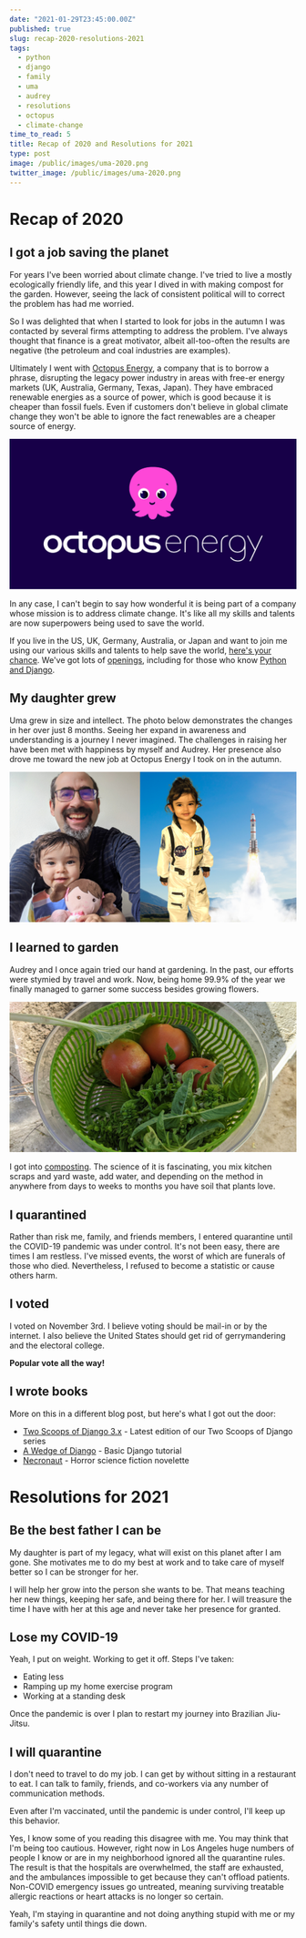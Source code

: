 ```yaml
---
date: "2021-01-29T23:45:00.00Z"
published: true
slug: recap-2020-resolutions-2021
tags:
  - python
  - django
  - family
  - uma
  - audrey
  - resolutions
  - octopus
  - climate-change
time_to_read: 5
title: Recap of 2020 and Resolutions for 2021
type: post
image: /public/images/uma-2020.png
twitter_image: /public/images/uma-2020.png
---
```


# Recap of 2020

## I got a job saving the planet

For years I've been worried about climate change. I've tried to live a mostly ecologically friendly life, and this year I dived in with making compost for the garden. However, seeing the lack of consistent political will to correct the problem has had me worried.

So I was delighted that when I started to look for jobs in the autumn I was contacted by several firms attempting to address the problem. I've always thought that finance is a great motivator, albeit all-too-often the results are negative (the petroleum and coal industries are examples).

Ultimately I went with [Octopus Energy](https://octopus.energy/), a company that is to borrow a phrase, disrupting the legacy power industry in areas with free-er energy markets (UK, Australia, Germany, Texas, Japan). They have embraced renewable energies as a source of power, which is good because it is cheaper than fossil fuels. Even if customers don't believe in global climate change they won't be able to ignore the fact renewables are a cheaper source of energy.

[![Octopus Logo 2019](/public/images/octologo.png)](https://jobs.lever.co/octoenergy)

In any case, I can't begin to say how wonderful it is being part of a company whose mission is to address climate change. It's like all my skills and talents are now superpowers being used to save the world.

If you live in the US, UK, Germany, Australia, or Japan and want to join me using our various skills and talents to help save the world, [here's your chance](https://jobs.lever.co/octoenergy). We've got lots of [openings](https://jobs.lever.co/octoenergy), including for those who know [Python and Django](https://jobs.lever.co/octoenergy).

## My daughter grew

Uma grew in size and intellect. The photo below demonstrates the changes in her over just 8 months. Seeing her expand in awareness and understanding is a journey I never imagined. The challenges in raising her have been met with happiness by myself and Audrey. Her presence also drove me toward the new job at Octopus Energy I took on in the autumn.

![Uma growing](/public/images/uma-2020.png)

## I learned to garden

Audrey and I once again tried our hand at gardening. In the past, our efforts were stymied by travel and work. Now, being home 99.9% of the year we finally managed to garner some success besides growing flowers.

![Bounty for 2020](/public/images/bounty-2020.png)

I got into [composting](https://en.wikipedia.org/wiki/Compost). The science of it is fascinating, you mix kitchen scraps and yard waste, add water, and depending on the method in anywhere from days to weeks to months you have soil that plants love.

## I quarantined

Rather than risk me, family, and friends members, I entered quarantine until the COVID-19 pandemic was under control. It's not been easy, there are times I am restless. I've missed events, the worst of which are funerals of those who died. Nevertheless, I refused to become a statistic or cause others harm.

## I voted

I voted on November 3rd. I believe voting should be mail-in or by the internet. I also believe the United States should get rid of gerrymandering and the electoral college.

**Popular vote all the way!**

## I wrote books

More on this in a different blog post, but here's what I got out the door:

- [Two Scoops of Django 3.x](https://www.feldroy.com/books/two-scoops-of-django-3-x) - Latest edition of our Two Scoops of Django series
- [A Wedge of Django](https://www.feldroy.com/books/a-wedge-of-django) - Basic Django tutorial
- [Necronaut](https://www.feldroy.com/books/necronaut) - Horror science fiction novelette

# Resolutions for 2021

## Be the best father I can be

My daughter is part of my legacy, what will exist on this planet after I am gone. She motivates me to do my best at work and to take care of myself better so I can be stronger for her.

I will help her grow into the person she wants to be. That means teaching her new things, keeping her safe, and being there for her. I will treasure the time I have with her at this age and never take her presence for granted.

## Lose my COVID-19

Yeah, I put on weight. Working to get it off. Steps I've taken:

- Eating less
- Ramping up my home exercise program
- Working at a standing desk

Once the pandemic is over I plan to restart my journey into Brazilian Jiu-Jitsu.

## I will quarantine

I don't need to travel to do my job. I can get by without sitting in a restaurant to eat. I can talk to family, friends, and co-workers via any number of communication methods.

Even after I'm vaccinated, until the pandemic is under control, I'll keep up this behavior.

Yes, I know some of you reading this disagree with me. You may think that I'm being too cautious. However, right now in Los Angeles huge numbers of people I know or are in my neighborhood ignored all the quarantine rules. The result is that the hospitals are overwhelmed, the staff are exhausted, and the ambulances impossible to get because they can't offload patients. Non-COVID emergency issues go untreated, meaning surviving treatable allergic reactions or heart attacks is no longer so certain.

Yeah, I'm staying in quarantine and not doing anything stupid with me or my family's safety until things die down.

